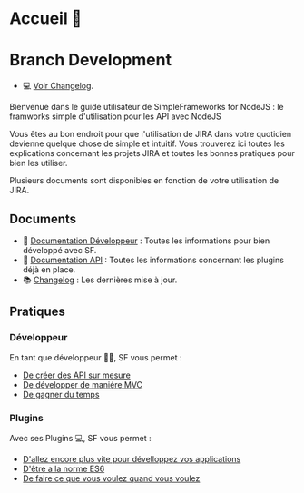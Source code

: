 # Accueil 👋
# Branch Development

- 💻 [Voir Changelog](server/doc/changelog/changelog.md).


Bienvenue dans le guide utilisateur de SimpleFrameworks for NodeJS : le framworks simple d'utilisation pour les API avec NodeJS

Vous êtes au bon endroit pour que l'utilisation de JIRA dans votre quotidien devienne quelque chose de simple et intuitif. Vous trouverez ici toutes les explications concernant les projets JIRA et toutes les bonnes pratiques pour bien les utiliser.

Plusieurs documents sont disponibles en fonction de votre utilisation de JIRA.

## Documents

- 📓 [Documentation Développeur](server/doc/doc-manual.md) : Toutes les informations pour bien développé avec SF.
- 📘 [Documentation API](server/doc/doc-api.md) : Toutes les informations concernant les plugins déjà en place.
- 📚 [Changelog](server/doc/changelog) : Les dernières mise à jour.

## Pratiques

### Développeur

En tant que développeur 👩‍💻, SF vous permet :

- [De créer des API sur mesure](server/doc/doc-manual.md)
- [De développer de maniére MVC](server/doc/doc-manual.md)
- [De gagner du temps](server/doc/doc-manual.md)

### Plugins

Avec ses Plugins 💻, SF vous permet :

- [D'allez encore plus vite pour dévelloppez vos applications](server/doc/doc-api.md)
- [D'être a la norme ES6](server/doc/doc-api.md)
- [De faire ce que vous voulez quand vous voulez](server/doc/doc-api.md)

